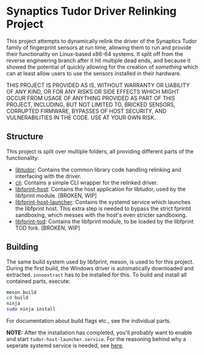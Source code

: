 # Synaptics Tudor Driver Relinking Project
This project attempts to dynamically relink the driver of the Synaptics Tudor
family of fingerprint sensors at run time, allowing them to run and provide
their functionality on Linux-based x86-64 systems. It split off from the reverse
engineering branch after it hit multiple dead ends, and because it showed the
potential of quickly allowing for the creation of *something* which can at least
allow users to use the sensors installed in their hardware.

THIS PROJECT IS PROVIDED AS IS, WITHOUT WARRANTY OR LIABILITY OF ANY KIND, OR
FOR ANY RISKS OR SIDE EFFECTS WHICH MIGHT OCCUR FROM USAGE OF ANYTHING PROVIDED
AS PART OF THIS PROJECT, INCLUDING, BUT NOT LIMITED TO, BRICKED SENSORS,
CORRUPTED FIRMWARE, BYPASSES OF HOST SECURITY, AND VULNERABILITIES IN THE CODE.
USE AT YOUR OWN RISK.

## Structure
This project is split over multiple folders, all providing different parts of
the functionality:
- [libtudor](libtudor/README.md): Contains the common library code handling
  relinking and interfacing with the driver.
- [cli](cli/README.md): Contains a simple CLI wrapper for the relinked driver.
- [libfprint-host](libfprint-host/README.md): Contains the host application for
  libtudor, used by the libfprint module. [BROKEN, WIP]
- [libfprint-host-launcher](libfprint-host-launcher/README.md): Contains the
  systemd service which launches the libfprint host. This extra step is needed
  to bypass the strict fprintd sandboxing, which messes with the host's even
  stricter sandboxing.
- [libfprint-tod](libfprint-tod/README.md): Contains the libfprint module, to be
  loaded by the libfprint TOD fork. [BROKEN, WIP]

## Building
The same build system used by libfprint, meson, is used to for this project.
During the first build, the Windows driver is automatically downloaded and
extracted. `innoextract` has to be installed for this.
To build and install all contained parts, execute:
```sh
meson build
cd build
ninja
sudo ninja install
```
For documentation about build flags etc., see the individual parts.

**NOTE:** After the installation has completed, you'll probably want to enable
and start `tudor-host-launcher.service`. For the reasoning behind why a seperate
systemd service is needed, see [here](libfprint-host-launcher/README.md).